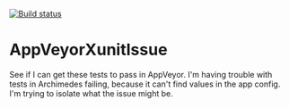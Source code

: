 [![Build status](https://ci.appveyor.com/api/projects/status/0r28ulm1e19ko9gw?svg=true)](https://ci.appveyor.com/project/charlesj/appveyorxunitissue)

# AppVeyorXunitIssue
See if I can get these tests to pass in AppVeyor.  I'm having trouble with tests in Archimedes failing, because it can't find values in the app config.  I'm trying to isolate what the issue might be.
